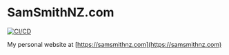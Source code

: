 # SamSmithNZ.com

[![CI/CD](https://github.com/samsmithnz/SamSmithNZ.com/actions/workflows/dotnet.yml/badge.svg)](https://github.com/samsmithnz/SamSmithNZ.com/actions/workflows/dotnet.yml)

My personal website at [https://samsmithnz.com](https://samsmithnz.com)
